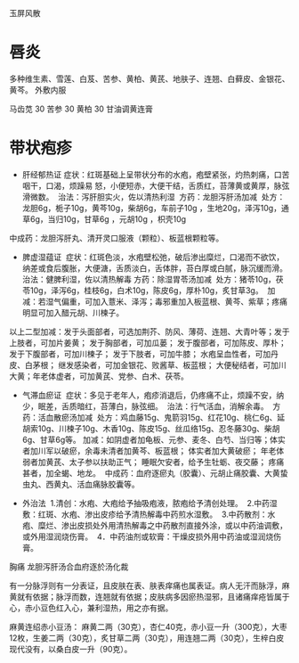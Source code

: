 玉屏风散

# 唇炎

多种维生素、雪莲、白芨、苦参、黄柏、黄芪、地肤子、连翘、白藓皮、金银花、黄芩。
外敷内服

马齿苋 30 苦参 30 黄柏 30 甘油调黄连膏

# 带状疱疹

* 肝经郁热证
症状：红斑基础上呈带状分布的水疱，疱壁紧张，灼热刺痛，口苦咽干，口渴，烦躁易
怒，小便短赤，大便干结，舌质红，苔薄黄或黄厚，脉弦滑微数。 
治法：泻肝胆实火，佐以清热利湿 
方药：龙胆泻肝汤加减 
处方：龙胆6g，栀子10g，黄芩10g，柴胡6g，车前子10g ，生地20g，泽泻10g，通草6g，当归10g，甘草6g ，元胡10g ，枳壳10g

中成药：龙胆泻肝丸、清开灵口服液（颗粒）、板蓝根颗粒等。

* 脾虚湿蕴证 
症状：红斑色淡，水疱壁松弛，破后渗出糜烂，口渴而不欲饮，纳差或食后腹胀，大便溏，舌质淡白，舌体胖，苔白厚或白腻，脉沉缓而滑。 
治法：健脾利湿，佐以清热解毒 方药：除湿胃苓汤加减 
处方：猪苓10g，茯苓10g，泽泻6g，桂枝6g，白术10g，陈皮6g，厚朴10g，炙甘草3g。 
加减：若湿气偏重，可加入薏米、泽泻；毒邪重加入板蓝根、黄芩、紫草；疼痛明显可加入醋元胡、川楝子。

以上二型加减：发于头面部者，可选加荆芥、防风、薄荷、连翘、大青叶等；发于上肢者，可加片姜黄；
发于胸部者，可加瓜蒌；
发于腹部者，可加陈皮、厚朴；
发于下腹部者，可加川楝子；
发于下肢者，可加牛膝；
水疱呈血性者，可加丹皮、白茅根；
继发感染者，可加金银花、败酱草、板蓝根；
大便秘结者，可加川大黄；年老体虚者，可加黄芪、党参、白术、茯苓。

* 气滞血瘀证 
症状：多见于老年人，疱疹消退后，仍疼痛不止，烦躁不安，纳少，眠差，舌质暗红，苔薄白，脉弦细。 
治法：行气活血，消解余毒。 
方药：活血散瘀汤加减 
处方：鸡血藤15g、鬼箭羽15g、红花10g、桃仁6g、延胡索10g、川楝子10g、木香10g、陈皮15g、丝瓜络15g、忍冬藤30g、柴胡6g、甘草6g等。
加减：如阴虚者加龟板、元参、麦冬、白芍、当归等；体实者加川军以破瘀，余毒未清者加黄芩、板蓝根；
体实者加大黄破瘀；
年老体弱者加黄芪、太子参以扶助正气；
睡眠欠安者，给予生牡蛎、夜交藤；
疼痛甚者，加全蝎、地龙。 
中成药：血府逐瘀丸（胶囊）、元胡止痛胶囊、大黄蛰虫丸、西黄丸、活血痛脉胶囊等。

* 外治法 
1.清创：水疱、大疱给予抽吸疱液，脓疱给予清创处理。 
2.中药湿敷：红斑、水疱、渗出皮疹给予清热解毒中药煎水湿敷。 
3.中药散剂：水疱、糜烂、渗出皮损处外用清热解毒之中药散剂直接外涂，或以中药油调敷，或外用湿润烧伤膏。 
4．中药油剂或软膏：干燥皮损外用中药油或湿润烧伤膏。

胸痛 龙胆泻肝汤合血府逐於汤化裁

有一分脉浮则有一分表证，且皮肤在表、肤表痒痛也属表证。病人无汗而脉浮，麻黄就有依据；脉浮而数，连翘就有依据；皮肤病多因瘀热湿邪，且诸痛痒疮皆属于心，赤小豆色红入心，兼利湿热，用之亦有据。

麻黄连绍赤小豆汤：
麻黄二两（30克），杏仁40克，赤小豆一升（300克），大枣12枚，生姜二两（30克），炙甘草二两（30克），用连翘二两（30克），生梓白皮现代没有，以桑白皮一升（90克）。
